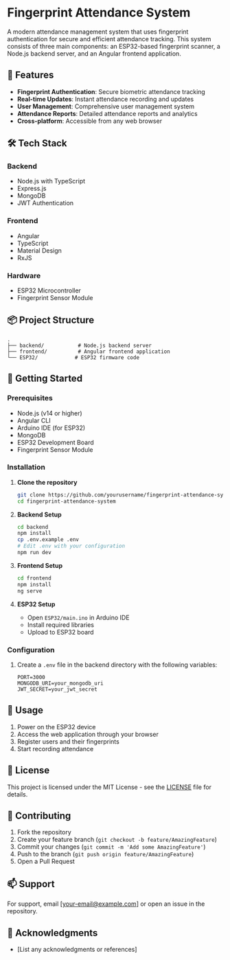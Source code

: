 # Fingerprint Attendance System

A modern attendance management system that uses fingerprint authentication for secure and efficient attendance tracking. This system consists of three main components: an ESP32-based fingerprint scanner, a Node.js backend server, and an Angular frontend application.

## 🚀 Features

- **Fingerprint Authentication**: Secure biometric attendance tracking
- **Real-time Updates**: Instant attendance recording and updates
- **User Management**: Comprehensive user management system
- **Attendance Reports**: Detailed attendance reports and analytics
- **Cross-platform**: Accessible from any web browser

## 🛠️ Tech Stack

### Backend
- Node.js with TypeScript
- Express.js
- MongoDB
- JWT Authentication

### Frontend
- Angular
- TypeScript
- Material Design
- RxJS

### Hardware
- ESP32 Microcontroller
- Fingerprint Sensor Module

## 📦 Project Structure

```
.
├── backend/           # Node.js backend server
├── frontend/          # Angular frontend application
└── ESP32/            # ESP32 firmware code
```

## 🚀 Getting Started

### Prerequisites

- Node.js (v14 or higher)
- Angular CLI
- Arduino IDE (for ESP32)
- MongoDB
- ESP32 Development Board
- Fingerprint Sensor Module

### Installation

1. **Clone the repository**
   ```bash
   git clone https://github.com/yourusername/fingerprint-attendance-system.git
   cd fingerprint-attendance-system
   ```

2. **Backend Setup**
   ```bash
   cd backend
   npm install
   cp .env.example .env
   # Edit .env with your configuration
   npm run dev
   ```

3. **Frontend Setup**
   ```bash
   cd frontend
   npm install
   ng serve
   ```

4. **ESP32 Setup**
   - Open `ESP32/main.ino` in Arduino IDE
   - Install required libraries
   - Upload to ESP32 board

### Configuration

1. Create a `.env` file in the backend directory with the following variables:
   ```
   PORT=3000
   MONGODB_URI=your_mongodb_uri
   JWT_SECRET=your_jwt_secret
   ```

## 🔧 Usage

1. Power on the ESP32 device
2. Access the web application through your browser
3. Register users and their fingerprints
4. Start recording attendance

## 📝 License

This project is licensed under the MIT License - see the [LICENSE](LICENSE) file for details.

## 🤝 Contributing

1. Fork the repository
2. Create your feature branch (`git checkout -b feature/AmazingFeature`)
3. Commit your changes (`git commit -m 'Add some AmazingFeature'`)
4. Push to the branch (`git push origin feature/AmazingFeature`)
5. Open a Pull Request

## 📫 Support

For support, email [your-email@example.com] or open an issue in the repository.

## 🙏 Acknowledgments

- [List any acknowledgments or references] 